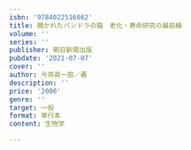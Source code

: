 ```yaml
---
isbn: '9784022516862'
title: 開かれたパンドラの箱　老化・寿命研究の最前線
volume: ''
series: ''
publisher: 朝日新聞出版
pubdate: '2021-07-07'
cover: ''
author: 今井眞一郎／著
description: ''
price: '2000'
genre: ''
target: 一般
format: 単行本
content: 生物学

---
```

